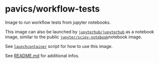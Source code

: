 # pavics/workflow-tests
Image to run workflow tests from jupyter notebooks.

This image can also be launched by [`jupyterhub/jupyterhub`](https://hub.docker.com/r/jupyterhub/jupyterhub) as a notebook image, similar to the public [`jupyter/scipy-notebook`](https://hub.docker.com/r/jupyter/scipy-notebook)notebook image.

See [`launchcontainer`](https://github.com/Ouranosinc/PAVICS-e2e-workflow-tests/blob/master/launchcontainer) script for how to use this image.

See [README.md](https://github.com/Ouranosinc/PAVICS-e2e-workflow-tests/blob/master/README.md) for additional infos.
